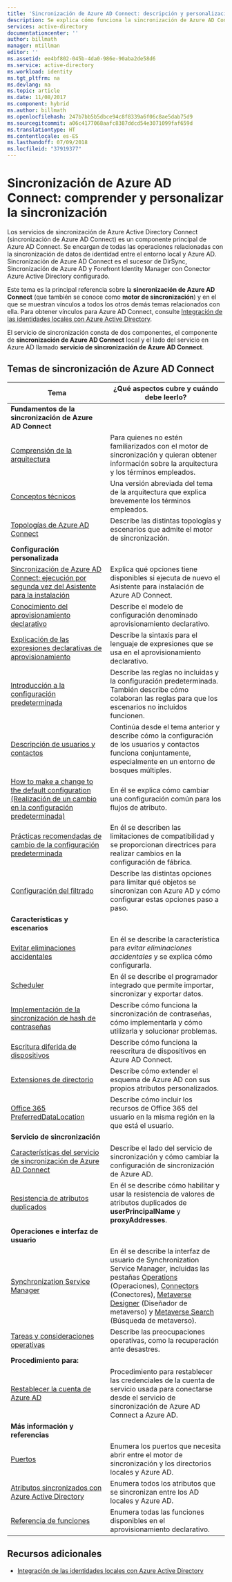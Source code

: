 ```yaml
---
title: 'Sincronización de Azure AD Connect: descripción y personalización de la sincronización | Microsoft Docs'
description: Se explica cómo funciona la sincronización de Azure AD Connect y cómo personalizarla.
services: active-directory
documentationcenter: ''
author: billmath
manager: mtillman
editor: ''
ms.assetid: ee4bf802-045b-4da0-986e-90aba2de58d6
ms.service: active-directory
ms.workload: identity
ms.tgt_pltfrm: na
ms.devlang: na
ms.topic: article
ms.date: 11/08/2017
ms.component: hybrid
ms.author: billmath
ms.openlocfilehash: 247b7bb5b5dbce94c8f8339a6f06c8ae5dab75d9
ms.sourcegitcommit: a06c4177068aafc8387ddcd54e3071099faf659d
ms.translationtype: HT
ms.contentlocale: es-ES
ms.lasthandoff: 07/09/2018
ms.locfileid: "37919377"
---
```

# <a name="azure-ad-connect-sync-understand-and-customize-synchronization"></a>Sincronización de Azure AD Connect: comprender y personalizar la sincronización
Los servicios de sincronización de Azure Active Directory Connect (sincronización de Azure AD Connect) es un componente principal de Azure AD Connect. Se encargan de todas las operaciones relacionadas con la sincronización de datos de identidad entre el entorno local y Azure AD. Sincronización de Azure AD Connect es el sucesor de DirSync, Sincronización de Azure AD y Forefront Identity Manager con Conector Azure Active Directory configurado.

Este tema es la principal referencia sobre la **sincronización de Azure AD Connect** (que también se conoce como **motor de sincronización**) y en el que se muestran vínculos a todos los otros demás temas relacionados con ella. Para obtener vínculos para Azure AD Connect, consulte [Integración de las identidades locales con Azure Active Directory](active-directory-aadconnect.md).

El servicio de sincronización consta de dos componentes, el componente de **sincronización de Azure AD Connect** local y el lado del servicio en Azure AD llamado **servicio de sincronización de Azure AD Connect**.

## <a name="azure-ad-connect-sync-topics"></a>Temas de sincronización de Azure AD Connect
| Tema | ¿Qué aspectos cubre y cuándo debe leerlo? |
| --- | --- |
| **Fundamentos de la sincronización de Azure AD Connect** | |
| [Comprensión de la arquitectura](active-directory-aadconnectsync-understanding-architecture.md) |Para quienes no estén familiarizados con el motor de sincronización y quieran obtener información sobre la arquitectura y los términos empleados. |
| [Conceptos técnicos](active-directory-aadconnectsync-technical-concepts.md) |Una versión abreviada del tema de la arquitectura que explica brevemente los términos empleados. |
| [Topologías de Azure AD Connect](active-directory-aadconnect-topologies.md) |Describe las distintas topologías y escenarios que admite el motor de sincronización. |
| **Configuración personalizada** | |
| [Sincronización de Azure AD Connect: ejecución por segunda vez del Asistente para la instalación](active-directory-aadconnectsync-installation-wizard.md) |Explica qué opciones tiene disponibles si ejecuta de nuevo el Asistente para instalación de Azure AD Connect. |
| [Conocimiento del aprovisionamiento declarativo](active-directory-aadconnectsync-understanding-declarative-provisioning.md) |Describe el modelo de configuración denominado aprovisionamiento declarativo. |
| [Explicación de las expresiones declarativas de aprovisionamiento](active-directory-aadconnectsync-understanding-declarative-provisioning-expressions.md) |Describe la sintaxis para el lenguaje de expresiones que se usa en el aprovisionamiento declarativo. |
| [Introducción a la configuración predeterminada](active-directory-aadconnectsync-understanding-default-configuration.md) |Describe las reglas no incluidas y la configuración predeterminada. También describe cómo colaboran las reglas para que los escenarios no incluidos funcionen. |
| [Descripción de usuarios y contactos](active-directory-aadconnectsync-understanding-users-and-contacts.md) |Continúa desde el tema anterior y describe cómo la configuración de los usuarios y contactos funciona conjuntamente, especialmente en un entorno de bosques múltiples. |
| [How to make a change to the default configuration (Realización de un cambio en la configuración predeterminada)](active-directory-aadconnectsync-change-the-configuration.md) |En él se explica cómo cambiar una configuración común para los flujos de atributo. |
| [Prácticas recomendadas de cambio de la configuración predeterminada](active-directory-aadconnectsync-best-practices-changing-default-configuration.md) |En él se describen las limitaciones de compatibilidad y se proporcionan directrices para realizar cambios en la configuración de fábrica. |
| [Configuración del filtrado](active-directory-aadconnectsync-configure-filtering.md) |Describe las distintas opciones para limitar qué objetos se sincronizan con Azure AD y cómo configurar estas opciones paso a paso. |
| **Características y escenarios** | |
| [Evitar eliminaciones accidentales](active-directory-aadconnectsync-feature-prevent-accidental-deletes.md) |En él se describe la característica para *evitar eliminaciones accidentales* y se explica cómo configurarla. |
| [Scheduler](active-directory-aadconnectsync-feature-scheduler.md) |En él se describe el programador integrado que permite importar, sincronizar y exportar datos. |
| [Implementación de la sincronización de hash de contraseñas](active-directory-aadconnectsync-implement-password-hash-synchronization.md) |Describe cómo funciona la sincronización de contraseñas, cómo implementarla y cómo utilizarla y solucionar problemas. |
| [Escritura diferida de dispositivos](active-directory-aadconnect-feature-device-writeback.md) |Describe cómo funciona la reescritura de dispositivos en Azure AD Connect. |
| [Extensiones de directorio](active-directory-aadconnectsync-feature-directory-extensions.md) |Describe cómo extender el esquema de Azure AD con sus propios atributos personalizados. |
| [Office 365 PreferredDataLocation](active-directory-aadconnectsync-feature-preferreddatalocation.md) |Describe cómo incluir los recursos de Office 365 del usuario en la misma región en la que está el usuario. |
| **Servicio de sincronización** | |
| [Características del servicio de sincronización de Azure AD Connect](active-directory-aadconnectsyncservice-features.md) |Describe el lado del servicio de sincronización y cómo cambiar la configuración de sincronización de Azure AD. |
| [Resistencia de atributos duplicados](active-directory-aadconnectsyncservice-duplicate-attribute-resiliency.md) |En él se describe cómo habilitar y usar la resistencia de valores de atributos duplicados de **userPrincipalName** y **proxyAddresses**. |
| **Operaciones e interfaz de usuario** | |
| [Synchronization Service Manager](active-directory-aadconnectsync-service-manager-ui.md) |En él se describe la interfaz de usuario de Synchronization Service Manager, incluidas las pestañas [Operations](active-directory-aadconnectsync-service-manager-ui-operations.md) (Operaciones), [Connectors](active-directory-aadconnectsync-service-manager-ui-connectors.md) (Conectores), [Metaverse Designer](active-directory-aadconnectsync-service-manager-ui-mvdesigner.md) (Diseñador de metaverso) y [Metaverse Search](active-directory-aadconnectsync-service-manager-ui-mvsearch.md) (Búsqueda de metaverso). |
| [Tareas y consideraciones operativas](active-directory-aadconnectsync-operations.md) |Describe las preocupaciones operativas, como la recuperación ante desastres. |
| **Procedimiento para:** | |
| [Restablecer la cuenta de Azure AD](active-directory-aadconnectsync-howto-azureadaccount.md) |Procedimiento para restablecer las credenciales de la cuenta de servicio usada para conectarse desde el servicio de sincronización de Azure AD Connect a Azure AD. |
| **Más información y referencias** | |
| [Puertos](active-directory-aadconnect-ports.md) |Enumera los puertos que necesita abrir entre el motor de sincronización y los directorios locales y Azure AD. |
| [Atributos sincronizados con Azure Active Directory](active-directory-aadconnectsync-attributes-synchronized.md) |Enumera todos los atributos que se sincronizan entre los AD locales y Azure AD. |
| [Referencia de funciones](active-directory-aadconnectsync-functions-reference.md) |Enumera todas las funciones disponibles en el aprovisionamiento declarativo. |

## <a name="additional-resources"></a>Recursos adicionales
* [Integración de las identidades locales con Azure Active Directory](active-directory-aadconnect.md)
